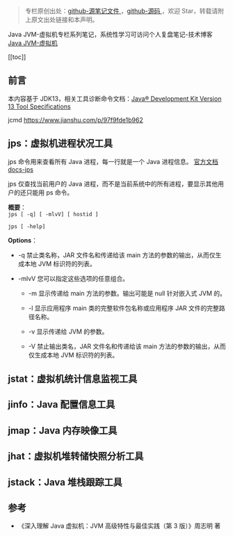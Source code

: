 > 专栏原创出处：[github-源笔记文件 ](https://github.com/GourdErwa/review-notes/tree/master/language/java-jvm) ，[github-源码 ](https://github.com/GourdErwa/java-advanced/tree/master/java-jvm)，欢迎 Star，转载请附上原文出处链接和本声明。

Java JVM-虚拟机专栏系列笔记，系统性学习可访问个人复盘笔记-技术博客 [Java JVM-虚拟机 ](https://review-notes.top/language/java-jvm/)

[[toc]]
## 前言
本内容基于 JDK13，相关工具诊断命令文档：[Java® Development Kit Version 13 Tool Specifications](https://docs.oracle.com/en/java/javase/13/docs/specs/man/index.html)

jcmd https://www.jianshu.com/p/97f9fde1b962

## jps：虚拟机进程状况工具
jps 命令用来查看所有 Java 进程，每一行就是一个 Java 进程信息。 [官方文档 docs-jps](https://docs.oracle.com/en/java/javase/13/docs/specs/man/jps.html)

jps 仅查找当前用户的 Java 进程，而不是当前系统中的所有进程，要显示其他用户的还只能用 ps 命令。

**概要**：  
`jps [ -q] [ -mlvV] [ hostid ]`

`jps [ -help]`

**Options**：
- -q
禁止类名称，JAR 文件名和传递给该 main 方法的参数的输出，从而仅生成本地 JVM 标识符的列表。
- -mlvV
您可以指定这些选项的任意组合。

    - -m 显示传递给 main 方法的参数。输出可能是 null 针对嵌入式 JVM 的。

    - -l 显示应用程序 main 类的完整软件包名称或应用程序 JAR 文件的完整路径名称。

    - -v 显示传递给 JVM 的参数。

    - -V 禁止输出类名，JAR 文件名和传递给该 main 方法的参数的输出，从而仅生成本地 JVM 标识符的列表。

## jstat：虚拟机统计信息监视工具

## jinfo：Java 配置信息工具

## jmap：Java 内存映像工具

## jhat：虚拟机堆转储快照分析工具

## jstack：Java 堆栈跟踪工具


## 参考
- 《深入理解 Java 虚拟机：JVM 高级特性与最佳实践（第 3 版）》周志明 著